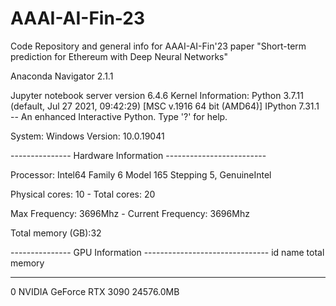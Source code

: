 # AAAI-AI-Fin-23
Code Repository and general info for AAAI-AI-Fin'23 paper "Short-term prediction for Ethereum with Deep Neural Networks"

Anaconda Navigator 2.1.1

Jupyter notebook server version 6.4.6
Kernel Information:
Python 3.7.11 (default, Jul 27 2021, 09:42:29) [MSC v.1916 64 bit (AMD64)]
IPython 7.31.1 -- An enhanced Interactive Python. Type '?' for help.

System: Windows
Version: 10.0.19041

--------------- Hardware Information -------------------------

Processor: Intel64 Family 6 Model 165 Stepping 5, GenuineIntel

Physical cores: 10  - Total cores: 20

Max Frequency: 3696Mhz  - Current Frequency: 3696Mhz

Total memory (GB):32


--------------- GPU Information -------------------------------
  id  name                     total memory
----  -----------------------  --------------
   0  NVIDIA GeForce RTX 3090  24576.0MB
